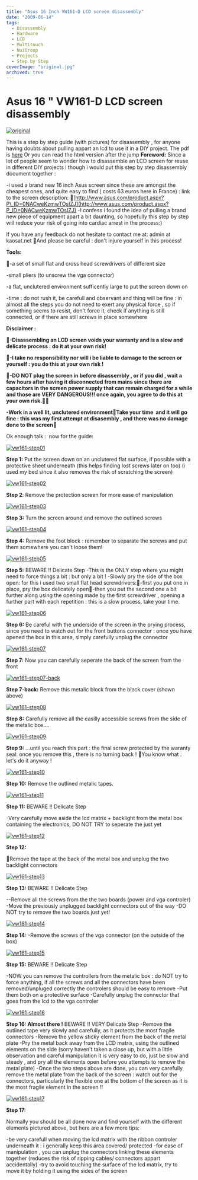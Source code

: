```yaml
---
title: "Asus 16 Inch VW161-D LCD screen disassembly"
date: "2009-06-14"
tags:
  - Disassembly
  - Hardware
  - LCD
  - Multitouch
  - NuiGroup
  - Projects
  - Step by Step
coverImage: "original.jpg"
archived: true
---
```


# Asus 16 " VW161-D LCD screen disassembly 

[![original](./assets/original.jpg "original")](./assets/original.jpg)

This is a step by step guide (with pictures) for disassembly , for anyone having doubts about pulling appart an lcd to use it in a DIY project. The pdf is [here](http://www.kaosat.net/downloads/AsusVW161Disassembly.pdf) Or you can read the html version after the jump **Foreword:** Since a lot of people seem to wonder how to disassemble an LCD screen for reuse in different DIY projects i though i would put this step by step disassembly document together :

\-i used a brand new 16 inch Asus screen since these are amongst the cheapest ones, and quite easy to find ( costs 63 euros here in France) : link to the screen description: [http://www.asus.com/product.aspx?P\_ID=0NACweKzmwTOsIZJ](http://www.asus.com/product.aspx?P_ID=0NACweKzmwTOsIZJ) -I confess i found the idea of pulling a brand new piece of equipment apart a bit daunting, so hopefully this step by step will reduce your risk of going into cardiac arrest in the process:)

If you have any feedback do not hesitate to contact me at: admin at kaosat.net And please be careful : don't injure yourself in this process!

**Tools:**

-a set of small flat and cross head screwdrivers of different size

\-small pliers (to unscrew the vga connector)

\-a flat, unclutered environment sufficently large to put the screen down on

\-time : do not rush it, be carefull and observant and thing will be fine : in almost all the steps you do not need to exert any physical force , so if something seems to resist, don't force it, check if anything is still connected, or if there are still screws in place somewhere

**Disclaimer :**

**-Disassembling an LCD screen voids your warranty and is a slow and delicate process : do it at your own risk!**

**-I take no responsibility nor will i be liable to damage to the screen or yourself : you do this at your own risk !**

**-DO NOT plug the screen in before disassembly , or if you did , wait a few hours after having it disconnected from mains since there are capacitors in the screen power supply that can remain charged for a while and those are VERY DANGEROUS!!! once again, you agree to do this at your own risk.**

**\-Work in a well lit, unclutered environmentTake your time  and it will go fine : this was my first attempt at disasembly , and there was no damage done to the screen**

Ok enough talk :  now for the guide:

[![vw161-step01](./assets/vw161-step01.jpg "vw161-step01")](./assets/vw161-step01.jpg)

**Step 1:** Put the screen down on an unclutered flat surface, if possible with a protective sheet underneath (this helps finding lost screws later on too) (i used my bed since it also removes the risk of scratching the screen)

[![vw161-step02](./assets/vw161-step02.jpg "vw161-step02")](./assets/vw161-step02.jpg)

**Step 2**: Remove the protection screen for more ease of manipulation

[![vw161-step03](./assets/vw161-step03.jpg "vw161-step03")](./assets/vw161-step03.jpg)

**Step 3:** Turn the screen around and remove the outlined screws

[![vw161-step04](./assets/vw161-step04.jpg "vw161-step04")](./assets/vw161-step04.jpg)

**Step 4:** Remove the foot block : remember to separate the screws and put them somewhere you can't loose them!

[![vw161-step05](./assets/vw161-step05.jpg "vw161-step05")](./assets/vw161-step05.jpg)

**Step 5:** BEWARE !! Delicate Step -This is the ONLY step where you might need to force things a bit : but only a bit ! -Slowly pry the side of the box open: for this i used two small flat head screwdrivers:-first you put one in place, pry the box delicately open-then you put the second one a bit further along using the opening made by the first screwdriver , opening a further part with each repetition : this is a slow process, take your time.

[![vw161-step06](./assets/vw161-step06.jpg "vw161-step06")](./assets/vw161-step06.jpg)

**Step 6:** Be careful with the underside of the screen in the prying process, since you need to watch out for the front buttons connector : once you have opened the box in this area, simply carefully unplug the connector

[![vw161-step07](./assets/vw161-step07.jpg "vw161-step07")](./assets/vw161-step07.jpg)

**Step 7:** Now you can carefully seperate the back of the screen from the front

[![vw161-step07-back](./assets/vw161-step07-back.jpg "vw161-step07-back")](./assets/vw161-step07-back.jpg)

**Step 7-back:** Remove this metalic block from the black cover (shown above)

[![vw161-step08](./assets/vw161-step08.jpg "vw161-step08")](./assets/vw161-step08.jpg)

**Step 8:** Carefully remove all the easilly accessible screws from the side of the metalic box....

[![vw161-step09](./assets/vw161-step09.jpg "vw161-step09")](./assets/vw161-step09.jpg)

**Step 9:** ...until you reach this part : the final screw protected by the waranty seal: once you remove this , there is no turning back ! You know what : let's do it anyway !

[![vw161-step10](./assets/vw161-step10.jpg "vw161-step10")](./assets/vw161-step10.jpg)

**Step 10:** Remove the outlined metalic tapes.

[![vw161-step11](./assets/vw161-step11.jpg "vw161-step11")](./assets/vw161-step11.jpg)

**Step 11:** BEWARE !! Delicate Step

\-Very carefully move aside the lcd matrix + backlight from the metal box containing the electronics, DO NOT TRY to seperate the just yet

[![vw161-step12](./assets/vw161-step12.jpg "vw161-step12")](./assets/vw161-step12.jpg)

**Step 12:**

Remove the tape at the back of the metal box and unplug the two backlight connectors

[![vw161-step13](./assets/vw161-step13.jpg "vw161-step13")](./assets/vw161-step13.jpg)

**Step 13:** BEWARE !! Delicate Step

\--Remove all the screws from the the two boards (power and vga controler) -Move the previously unplugged backlight connectors out of the way -DO NOT try to remove the two boards just yet!

[![vw161-step14](./assets/vw161-step14.jpg "vw161-step14")](./assets/vw161-step14.jpg)

**Step 14:** -Remove the screws of the vga connector (on the outside of the box)

[![vw161-step15](./assets/vw161-step15.jpg "vw161-step15")](./assets/vw161-step15.jpg)

**Step 15:** BEWARE !! Delicate Step

\-NOW you can remove the controllers from the metalic box : do NOT try to force anything, if all the screws and all the connectors have been removed/unpluged correctly the controlers should be easy to remove -Put them both on a protective surface -Carefully unplug the connector that goes from the lcd to the vga controler

[![vw161-step16](./assets/vw161-step16.jpg "vw161-step16")](./assets/vw161-step16.jpg)

**Step 16: Almost there !** BEWARE !! VERY Delicate Step -Remove the outlined tape very slowly and carefully, as it protects the most fragile connectors -Remove the yellow sticky element from the back of the metal plate -Pry the metal back away from the LCD matrix, using the outlined elements on the side (sorry haven't taken a close up, but with a little observation and careful manipulation it is very easy to do, just be slow and steady , and pry all the elements open before you attempts to remove the metal plate) -Once the two steps above are done, you can very carefully remove the metal plate from the back of the screen : watch out for the connectors, particularly the flexible one at the bottom of the screen as it is the most fragile element in the screen !!

[![vw161-step17](./assets/vw161-step17.jpg "vw161-step17")](./assets/vw161-step17.jpg)

**Step 17:**

Normally you should be all done now and find yourself with the different elements pictured above, but here are a few more tips:

\-be very carefull when moving the lcd matrix with the ribbon controler underneath it : i generally keep this area covered/ protected -for ease of manipulation , you can unplug the connectors linking these elements together (reduces the risk of ripping cables/ connectors appart accidentally) -try to avoid touching the surface of the lcd matrix, try to move it by holding it using the sides of the screen
